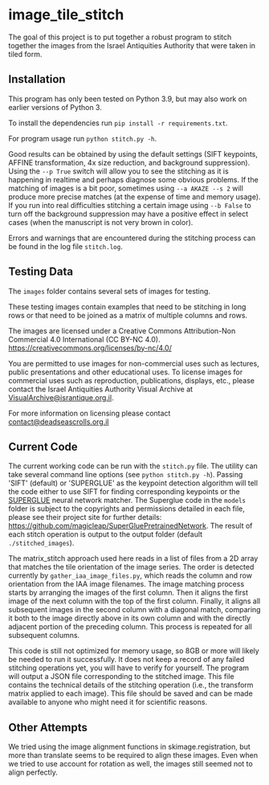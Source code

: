 # image_tile_stitch

The goal of this project is to put together a robust program to stitch together the images from the Israel Antiquities Authority that were taken in tiled form.

## Installation

This program has only been tested on Python 3.9, but may also work on earlier versions of Python 3.

To install the dependencies run `pip install -r requirements.txt`.

For program usage run `python stitch.py -h`. 

Good results can be obtained by using the default settings (SIFT keypoints, AFFINE transformation, 4x size reduction, and background suppression). Using the `--p True` switch will allow you to see the stitching as it is happening in realtime and perhaps diagnose some obvious problems. If the matching of images is a bit poor, sometimes using `--a AKAZE --s 2` will produce more precise matches (at the expense of time and memory usage). If you run into real difficulties stitching a certain image using `--b False` to turn off the background suppression may have a positive effect in select cases (when the manuscript is not very brown in color).

Errors and warnings that are encountered during the stitching process can be found in the log file `stitch.log`.

## Testing Data

The `images` folder contains several sets of images for testing.

These testing images contain examples that need to be stitching in long rows or that need to be joined as a matrix of multiple columns and rows.

The images are licensed under a Creative Commons Attribution-Non Commercial 4.0 International (CC BY-NC 4.0).
https://creativecommons.org/licenses/by-nc/4.0/

You are permitted to use images for non-commercial uses such as lectures, public presentations and other educational uses.  To license images for commercial uses such as reproduction, publications, displays, etc., please contact the Israel Antiquities Authority Visual Archive at VisualArchive@israntique.org.il.  

For more information on licensing please contact contact@deadseascrolls.org.il

## Current Code

The current working code can be run with the `stitch.py` file. The utility can take several command line options (see `python stitch.py -h`). Passing 'SIFT' (default) or 'SUPERGLUE' as the keypoint detection algorithm will tell the code either to use SIFT for finding corresponding keypoints or the [SUPERGLUE](https://github.com/magicleap/SuperGluePretrainedNetwork) neural network matcher. The Superglue code in the `models` folder is subject to the copyrights and permissions detailed in each file, please see their project site for further details: https://github.com/magicleap/SuperGluePretrainedNetwork. The result of each stitch operation is output to the output folder (default `./stitched_images`).

The matrix_stitch approach used here reads in a list of files from a 2D array that matches the tile orientation of the image series. The order is detected currently by `gather_iaa_image_files.py`, which reads the column and row orientation from the IAA image filenames. The image matching process starts by arranging the images of the first column. Then it aligns the first image of the next column with the top of the first column. Finally, it aligns all subsequent images in the second column with a diagonal match, comparing it both to the image directly above in its own column and with the directly adjacent portion of the preceding column. This process is repeated for all subsequent columns.

This code is still not optimized for memory usage, so 8GB or more will likely be needed to run it successfully. It does not keep a record of any failed stitching operations yet, you will have to verify for yourself. The program will output a JSON file corresponding to the stitched image. This file contains the technical details of the stitching operation (i.e., the transform matrix applied to each image). This file should be saved and can be made available to anyone who might need it for scientific reasons.

## Other Attempts

We tried using the image alignment functions in skimage.registration, but more than translate seems to be required to align these images. Even when we tried to use account for rotation as well, the images still seemed not to align perfectly.